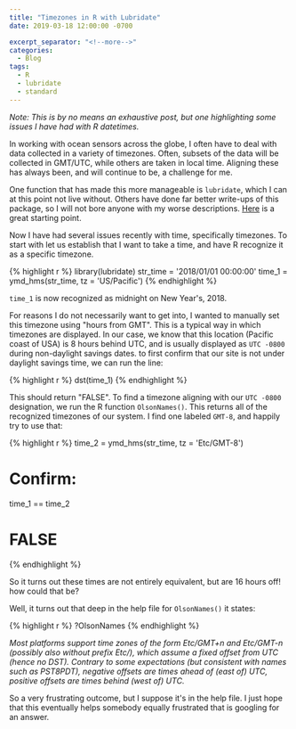 ```yaml
---
title: "Timezones in R with Lubridate"
date: 2019-03-18 12:00:00 -0700

excerpt_separator: "<!--more-->"
categories:
  - Blog
tags:
  - R
  - lubridate
  - standard
---
```



*Note: This is by no means an exhaustive post, but one highlighting some issues I have had with R datetimes.*

In working with ocean sensors across the globe, I often have to deal with data collected in a variety of timezones. Often, subsets of the data will be collected in GMT/UTC, while others are taken in local time. Aligning these has always been, and will continue to be, a challenge for me.

One function that has made this more manageable is `lubridate`, which I can at this point not live without. Others have done far better write-ups of this package, so I will not bore anyone with my worse descriptions. [Here](https://lubridate.tidyverse.org/) is a great starting point.


Now I have had several issues recently with time, specifically timezones. To start with let us establish that I want to take a time, and have R recognize it as a specific timezone.

{% highlight r %}
library(lubridate)
str_time = '2018/01/01 00:00:00'
time_1 = ymd_hms(str_time, tz = 'US/Pacific')
{% endhighlight %}

`time_1` is now recognized as midnight on New Year's, 2018.

For reasons I do not necessarily want to get into, I wanted to manually set this timezone using "hours from GMT". This is a typical way in which timezones are displayed. In our case, we know that this location (Pacific coast of USA) is 8 hours behind UTC, and is usually displayed as `UTC -0800` during non-daylight savings dates. to first confirm that our site is not under daylight savings time, we can run the line:

{% highlight r %}
dst(time_1)
{% endhighlight %}

This should return "FALSE". To find a timezone aligning with our `UTC -0800` designation, we run the R function `OlsonNames()`. This returns all of the recognized timezones of our system. I find one labeled `GMT-8`, and happily try to use that:

{% highlight r %}
time_2 = ymd_hms(str_time, tz = 'Etc/GMT-8')
# Confirm:
time_1 == time_2
# FALSE
{% endhighlight %}

So it turns out these times are not entirely equivalent, but are 16 hours off! how could that be?

Well, it turns out that deep in the help file for `OlsonNames()` it states:

{% highlight r %}
?OlsonNames
{% endhighlight %}

*Most platforms support time zones of the form Etc/GMT+n and Etc/GMT-n (possibly also without prefix Etc/), which assume a fixed offset from UTC (hence no DST). Contrary to some expectations (but consistent with names such as PST8PDT), negative offsets are times ahead of (east of) UTC, positive offsets are times behind (west of) UTC.*

So a very frustrating outcome, but I suppose it's in the help file. I just hope that this eventually helps somebody equally frustrated that is googling for an answer.
